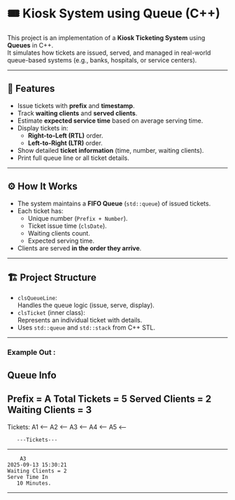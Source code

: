 # 🎟️ Kiosk System using Queue (C++)

This project is an implementation of a **Kiosk Ticketing System** using **Queues** in C++.  
It simulates how tickets are issued, served, and managed in real-world queue-based systems (e.g., banks, hospitals, or service centers).

---

## 📌 Features
- Issue tickets with **prefix** and **timestamp**.
- Track **waiting clients** and **served clients**.
- Estimate **expected service time** based on average serving time.
- Display tickets in:
  - **Right-to-Left (RTL)** order.
  - **Left-to-Right (LTR)** order.
- Show detailed **ticket information** (time, number, waiting clients).
- Print full queue line or all ticket details.

---

## ⚙️ How It Works
- The system maintains a **FIFO Queue** (`std::queue`) of issued tickets.
- Each ticket has:
  - Unique number (`Prefix + Number`).
  - Ticket issue time (`clsDate`).
  - Waiting clients count.
  - Expected serving time.
- Clients are served **in the order they arrive**.

---

## 🏗️ Project Structure
- `clsQueueLine`:  
  Handles the queue logic (issue, serve, display).
- `clsTicket` (inner class):  
  Represents an individual ticket with details.
- Uses `std::queue` and `std::stack` from C++ STL.

---

### Example Out : 
Queue Info
-------------------------
Prefix          = A
Total Tickets   = 5
Served Clients  = 2
Waiting Clients = 3
-------------------------

Tickets: A1 <-- A2 <-- A3 <-- A4 <-- A5 <--

       ---Tickets---
  _______________________
        A3
    2025-09-13 15:30:21
    Waiting Clients = 2
    Serve Time In
       10 Minutes.
  _______________________

